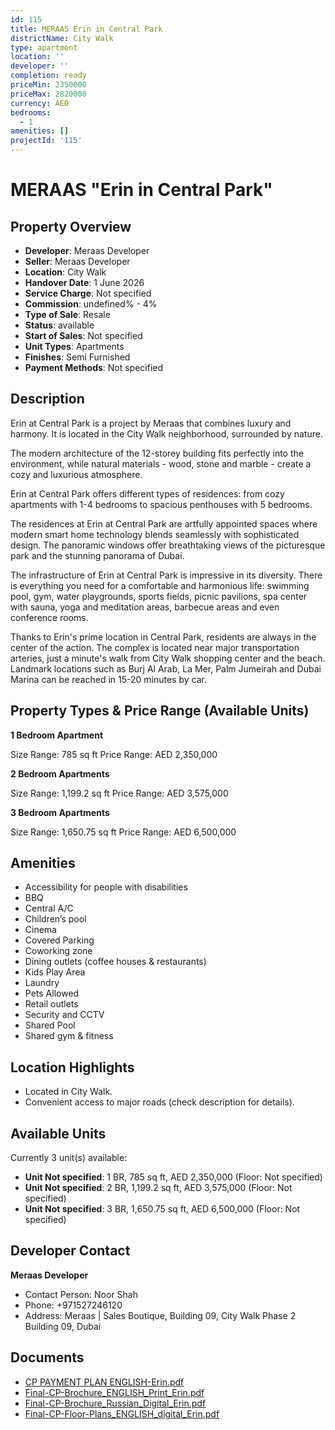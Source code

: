 ```yaml
---
id: 115
title: MERAAS Erin in Central Park
districtName: City Walk
type: apartment
location: ''
developer: ''
completion: ready
priceMin: 2350000
priceMax: 2820000
currency: AED
bedrooms:
  - 1
amenities: []
projectId: '115'
---
```


# MERAAS "Erin in Central Park"

## Property Overview
- **Developer**: Meraas Developer
- **Seller**: Meraas Developer
- **Location**: City Walk
- **Handover Date**: 1 June 2026
- **Service Charge**: Not specified
- **Commission**: undefined% - 4%
- **Type of Sale**: Resale
- **Status**: available
- **Start of Sales**: Not specified
- **Unit Types**: Apartments
- **Finishes**: Semi Furnished
- **Payment Methods**: Not specified

## Description
Erin at Central Park is a project by Meraas that combines luxury and harmony. It is located in the City Walk neighborhood, surrounded by nature.

 The modern architecture of the 12-storey building fits perfectly into the environment, while natural materials - wood, stone and marble - create a cozy and luxurious atmosphere.

 Erin at Central Park offers different types of residences: from cozy apartments with 1-4 bedrooms to spacious penthouses with 5 bedrooms.

 The residences at Erin at Central Park are artfully appointed spaces where modern smart home technology blends seamlessly with sophisticated design. The panoramic windows offer breathtaking views of the picturesque park and the stunning panorama of Dubai.

 The infrastructure of Erin at Central Park is impressive in its diversity. There is everything you need for a comfortable and harmonious life: swimming pool, gym, water playgrounds, sports fields, picnic pavilions, spa center with sauna, yoga and meditation areas, barbecue areas and even conference rooms.

 Thanks to Erin's prime location in Central Park, residents are always in the center of the action. The complex is located near major transportation arteries, just a minute's walk from City Walk shopping center and the beach. Landmark locations such as Burj Al Arab, La Mer, Palm Jumeirah and Dubai Marina can be reached in 15-20 minutes by car.

## Property Types & Price Range (Available Units)
**1 Bedroom Apartment**

Size Range: 785 sq ft
Price Range: AED 2,350,000

**2 Bedroom Apartments**

Size Range: 1,199.2 sq ft
Price Range: AED 3,575,000

**3 Bedroom Apartments**

Size Range: 1,650.75 sq ft
Price Range: AED 6,500,000

## Amenities
- Accessibility for people with disabilities
- BBQ
- Central A/C
- Children’s pool
- Cinema
- Covered Parking
- Coworking zone
- Dining outlets  (coffee houses & restaurants)
- Kids Play Area
- Laundry
- Pets Allowed
- Retail outlets
- Security and CCTV
- Shared Pool
- Shared gym & fitness

## Location Highlights
- Located in City Walk.
- Convenient access to major roads (check description for details).

## Available Units
Currently 3 unit(s) available:
- **Unit Not specified**: 1 BR, 785 sq ft, AED 2,350,000 (Floor: Not specified)
- **Unit Not specified**: 2 BR, 1,199.2 sq ft, AED 3,575,000 (Floor: Not specified)
- **Unit Not specified**: 3 BR, 1,650.75 sq ft, AED 6,500,000 (Floor: Not specified)

## Developer Contact
**Meraas Developer**
- Contact Person: Noor Shah
- Phone: +971527246120
- Address: Meraas | Sales Boutique, Building 09, City Walk Phase 2 Building 09, Dubai

## Documents
- [CP PAYMENT PLAN ENGLISH-Erin.pdf](https://cdn.geniemap.net/2023/06/22/SPyRiOLmjDM9EWTaWHXmWn8BvpmjZJk1pKWoytVv.pdf)
- [Final-CP-Brochure_ENGLISH_Print_Erin.pdf](https://cdn.geniemap.net/2023/06/22/ihbkL21ikllK8QgK7thiW4WzaO0evwweH1NzVlMJ.pdf)
- [Final-CP-Brochure_Russian_Digital_Erin.pdf](https://cdn.geniemap.net/2023/06/22/rXzcvxiMtmzPFUUpeapFv7IaZVEe0qvxn5abxrU0.pdf)
- [Final-CP-Floor-Plans_ENGLISH_digital_Erin.pdf](https://cdn.geniemap.net/2023/06/22/6peQQtfSWwssqeP9nF3IkshrHuA35YcFvRrgzcHT.pdf)
